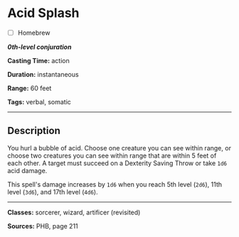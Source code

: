 # Acid Splash

- [ ] Homebrew

***0th-level conjuration***

**Casting Time:** action

**Duration:** instantaneous

**Range:** 60 feet

**Tags:** verbal, somatic

---

## Description
You hurl a bubble of acid.
Choose one creature you can see within range, or choose two creatures you can see within range that are within 5 feet of each other.
A target must succeed on a Dexterity Saving Throw or take `1d6` acid damage.

This spell's damage increases by `1d6` when you reach 5th level (`2d6`), 11th level (`3d6`), and 17th level (`4d6`).

---

**Classes:** sorcerer, wizard, artificer (revisited)

**Sources:** PHB, page 211
